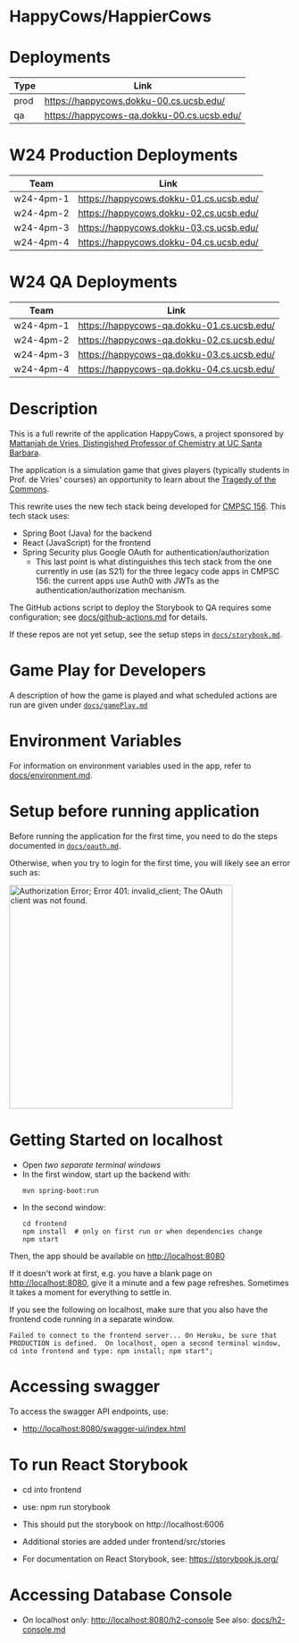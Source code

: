# HappyCows/HappierCows

# Deployments

| Type | Link       | 
|------|------------|
| prod | <https://happycows.dokku-00.cs.ucsb.edu/>     | 
| qa   | <https://happycows-qa.dokku-00.cs.ucsb.edu/>  | 

# W24 Production Deployments


| Team | Link       | 
|------|------------|
| w24-4pm-1 | <https://happycows.dokku-01.cs.ucsb.edu/> | 
| w24-4pm-2 | <https://happycows.dokku-02.cs.ucsb.edu/>  | 
| w24-4pm-3 | <https://happycows.dokku-03.cs.ucsb.edu/>  | 
| w24-4pm-4 | <https://happycows.dokku-04.cs.ucsb.edu/>  | 

# W24 QA Deployments


| Team | Link       | 
|------|------------|
| w24-4pm-1 | <https://happycows-qa.dokku-01.cs.ucsb.edu/> | 
| w24-4pm-2 | <https://happycows-qa.dokku-02.cs.ucsb.edu/>  | 
| w24-4pm-3 | <https://happycows-qa.dokku-03.cs.ucsb.edu/>  | 
| w24-4pm-4 | <https://happycows-qa.dokku-04.cs.ucsb.edu/>  | 

# Description

This is a full rewrite of the application HappyCows, a project sponsored by [Mattanjah de Vries, Distingished Professor of Chemistry at UC Santa Barbara](https://www.chem.ucsb.edu/people/mattanjah-s-de-vries).


The application is a simulation game that gives players (typically students in Prof. de Vries' courses) an opportunity to learn about the [Tragedy of the Commons](https://en.wikipedia.org/wiki/Tragedy_of_the_commons).

This rewrite uses the new tech stack being developed for [CMPSC 156](https://ucsb-cs156.github.io).    This tech stack uses:
* Spring Boot (Java) for the backend
* React (JavaScript) for the frontend
* Spring Security plus Google OAuth for authentication/authorization
  - This last point is what distinguishes this tech stack from the one currently in use (as S21) for the three legacy code apps in
    CMPSC 156: the current apps use Auth0 with JWTs as the authentication/authorization mechanism.


The GitHub actions script to deploy the Storybook to QA requires some configuration; see [docs/github-actions.md](docs/github-actions.md) for details.

If these repos are not yet setup, see the setup steps in [`docs/storybook.md`](docs/storybook.md).

# Game Play for Developers

A description of how the game is played and what scheduled actions are run are given under [`docs/gamePlay.md`](docs/gamePlay.md)

# Environment Variables

For information on environment variables used in the app, refer to [docs/environment.md](docs/environment.md).

# Setup before running application

Before running the application for the first time,
you need to do the steps documented in [`docs/oauth.md`](docs/oauth.md).

Otherwise, when you try to login for the first time, you
will likely see an error such as:

<img src="https://user-images.githubusercontent.com/1119017/149858436-c9baa238-a4f7-4c52-b995-0ed8bee97487.png" alt="Authorization Error; Error 401: invalid_client; The OAuth client was not found." width="400"/>

# Getting Started on localhost

* Open *two separate terminal windows*  
* In the first window, start up the backend with:
  ```
  mvn spring-boot:run
  ```
* In the second window:
  ```
  cd frontend
  npm install  # only on first run or when dependencies change
  npm start
  ```

Then, the app should be available on <http://localhost:8080>

If it doesn't work at first, e.g. you have a blank page on  <http://localhost:8080>, give it a minute and a few page refreshes.  Sometimes it takes a moment for everything to settle in.

If you see the following on localhost, make sure that you also have the frontend code running in a separate window.

```
Failed to connect to the frontend server... On Heroku, be sure that PRODUCTION is defined.  On localhost, open a second terminal window, cd into frontend and type: npm install; npm start";
```

# Accessing swagger

To access the swagger API endpoints, use:

* <http://localhost:8080/swagger-ui/index.html>


# To run React Storybook

* cd into frontend
* use: npm run storybook
* This should put the storybook on http://localhost:6006
* Additional stories are added under frontend/src/stories

* For documentation on React Storybook, see: https://storybook.js.org/

# Accessing Database Console

* On localhost only: <http://localhost:8080/h2-console>  See also: [docs/h2-console.md](docs/h2-console.md)
